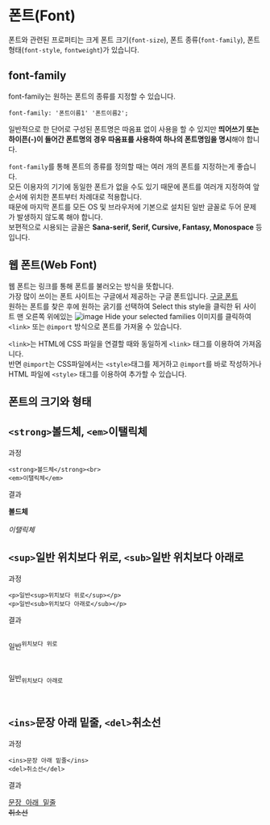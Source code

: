 # 폰트(Font)

폰트와 관련된 프로퍼티는 크게 폰트 크기(`font-size`), 폰트 종류(`font-family`), 폰트 형태(`font-style`, `fontweight`)가 있습니다.

## font-family

font-family는 원하는 폰트의 종류를 지정할 수 있습니다.

```
font-family: '폰트이름1' '폰트이름2';
```

일반적으로 한 단어로 구성된 폰트명은 따옴표 없이 사용을 할 수 있지만 **띄어쓰기 또는 하이픈(-)이 들어간 폰트명의 경우 따옴표를 사용하여 하나의 폰트명임을 명시**해야 합니다.

`font-family`를 통해 폰트의 종류를 정의할 때는 여러 개의 폰트를 지정하는게 좋습니다.<br>
모든 이용자의 기기에 동일한 폰트가 없을 수도 있기 때문에 폰트를 여러개 지정하여 앞 순서에 위치한 폰트부터 차례대로 적용합니다.<br>
때문에 마지막 폰트를 모든 OS 및 브라우저에 기본으로 설치된 일반 글꼴로 두어 문제가 발생하지 않도록 해야 합니다.<br>
보편적으로 시용되는 글꼴은 **Sana-serif, Serif, Cursive, Fantasy, Monospace** 등입니다.

## 웹 폰트(Web Font)

웹 폰트는 링크를 통해 폰트를 불러오는 방식을 뜻합니다.<br>
가장 많이 쓰이는 폰트 사이트는 구글에서 제공하는 구글 폰트입니다. [구글 폰트](https://fonts.google.com/)<br>
원하는 폰트를 찾은 후에 원하는 굵기를 선택하여 Select this style을 클릭한 뒤 사이트 맨 오른쪽 위에있는 ![image](https://user-images.githubusercontent.com/57892556/147409692-76e69541-25a9-4295-ad16-0acc80b5635f.png) Hide your selected families 이미지를 클릭하여 `<link>` 또는 `@import` 방식으로 폰트를 가져올 수 있습니다.

`<link>`는 HTML에 CSS 파일을 연결할 때와 동일하게 `<link>` 태그를 이용하여 가져옵니다.<br>
반면 `@import`는 CSS파일에서는 `<style>`태그를 제거하고 `@import`를 바로 작성하거나 HTML 파일에 `<style>` 태그를 이용하여 추가할 수 있습니다.

## 폰트의 크기와 형태

## `<strong>`볼드체, `<em>`이탤릭체

과정
```
<strong>볼드체</strong><br>
<em>이탤릭체</em>
```

결과
<pre>
<strong>볼드체</strong><br>
<em>이탤릭체</em>
</pre>

## `<sup>`일반 위치보다 위로, `<sub>`일반 위치보다 아래로

과정
```
<p>일반<sup>위치보다 위로</sup></p>
<p>일반<sub>위치보다 아래로</sub></p>
```

결과
<pre>
<p>일반<sup>위치보다 위로</sup></p>
<p>일반<sub>위치보다 아래로</sub></p>
</pre>

## `<ins>`문장 아래 밑줄, `<del>`취소선

과정
```
<ins>문장 아래 밑줄</ins>
<del>취소선</del>
```

결과
<pre>
<ins>문장 아래 밑줄</ins>
<del>취소선</del>
</pre>
